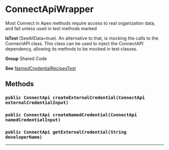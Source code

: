 # ConnectApiWrapper

Most Connect in Apex methods require access to real organization data,
and fail unless used in test methods marked


**IsTest** (SeeAllData=true). An alternative to that, is mocking the calls to the ConnectAPI class. This class can be used to inject the ConnectAPI dependency, allowing its methods to be mocked in test classes.


**Group** Shared Code


**See** [NamedCredentialRecipesTest](NamedCredentialRecipesTest)

## Methods
### `public ConnectApi createExternalCredential(ConnectApi externalCredentialInput)`
### `public ConnectApi createNamedCredential(ConnectApi namedCredentialInput)`
### `public ConnectApi getExternalCredential(String developerName)`
---
